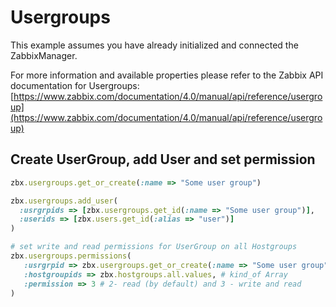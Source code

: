 # Usergroups

This example assumes you have already initialized and connected the ZabbixManager.

For more information and available properties please refer to the Zabbix API documentation for Usergroups:
[https://www.zabbix.com/documentation/4.0/manual/api/reference/usergroup](https://www.zabbix.com/documentation/4.0/manual/api/reference/usergroup)

## Create UserGroup, add User and set permission
```ruby
zbx.usergroups.get_or_create(:name => "Some user group")

zbx.usergroups.add_user(
  :usrgrpids => [zbx.usergroups.get_id(:name => "Some user group")],
  :userids => [zbx.users.get_id(:alias => "user")]
)

# set write and read permissions for UserGroup on all Hostgroups
zbx.usergroups.permissions(
   :usrgrpid => zbx.usergroups.get_or_create(:name => "Some user group"),
   :hostgroupids => zbx.hostgroups.all.values, # kind_of Array
   :permission => 3 # 2- read (by default) and 3 - write and read
)
```
